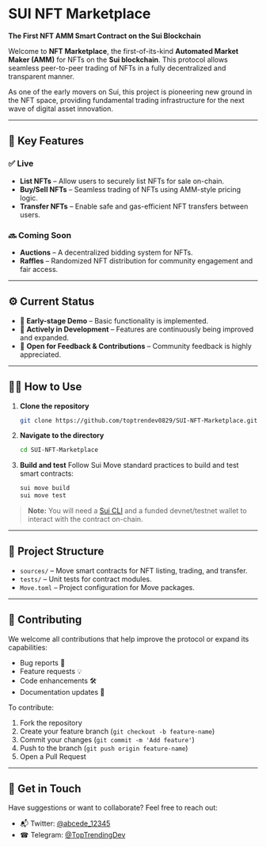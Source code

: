 # SUI NFT Marketplace

**The First NFT AMM Smart Contract on the Sui Blockchain**

Welcome to **NFT Marketplace**, the first-of-its-kind **Automated Market Maker (AMM)** for NFTs on the **Sui blockchain**. This protocol allows seamless peer-to-peer trading of NFTs in a fully decentralized and transparent manner.

As one of the early movers on Sui, this project is pioneering new ground in the NFT space, providing fundamental trading infrastructure for the next wave of digital asset innovation.

---

## 🚀 Key Features

### ✅ Live

* **List NFTs** – Allow users to securely list NFTs for sale on-chain.
* **Buy/Sell NFTs** – Seamless trading of NFTs using AMM-style pricing logic.
* **Transfer NFTs** – Enable safe and gas-efficient NFT transfers between users.

### 🔜 Coming Soon

* **Auctions** – A decentralized bidding system for NFTs.
* **Raffles** – Randomized NFT distribution for community engagement and fair access.

---

## ⚙️ Current Status

* 🧪 **Early-stage Demo** – Basic functionality is implemented.
* 🔧 **Actively in Development** – Features are continuously being improved and expanded.
* 🧩 **Open for Feedback & Contributions** – Community feedback is highly appreciated.

---

## 🧑‍💻 How to Use

1. **Clone the repository**

   ```bash
   git clone https://github.com/toptrendev0829/SUI-NFT-Marketplace.git
   ```

2. **Navigate to the directory**

   ```bash
   cd SUI-NFT-Marketplace
   ```

3. **Build and test**
   Follow Sui Move standard practices to build and test smart contracts:

   ```bash
   sui move build
   sui move test
   ```

> **Note:** You will need a [Sui CLI](https://docs.sui.io/build/install) and a funded devnet/testnet wallet to interact with the contract on-chain.

---

## 🧠 Project Structure

* `sources/` – Move smart contracts for NFT listing, trading, and transfer.
* `tests/` – Unit tests for contract modules.
* `Move.toml` – Project configuration for Move packages.

---

## 🤝 Contributing

We welcome all contributions that help improve the protocol or expand its capabilities:

* Bug reports 🐛
* Feature requests 💡
* Code enhancements 🛠️
* Documentation updates 📝

To contribute:

1. Fork the repository
2. Create your feature branch (`git checkout -b feature-name`)
3. Commit your changes (`git commit -m 'Add feature'`)
4. Push to the branch (`git push origin feature-name`)
5. Open a Pull Request

---

## 📩 Get in Touch

Have suggestions or want to collaborate? Feel free to reach out:

* 📬 Twitter: [@abcede_12345](https://x.com/abcede_12345)
* ☎ Telegram: [@TopTrendingDev](https://t.me/TopTrendingDev)
